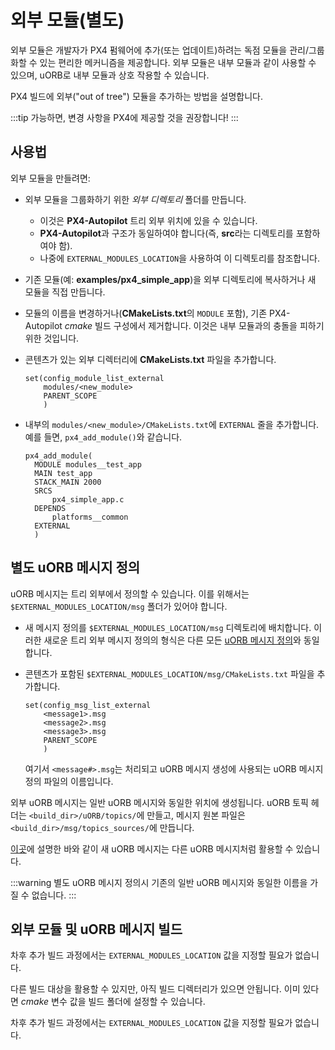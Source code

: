 # 외부 모듈(별도)

외부 모듈은 개발자가 PX4 펌웨어에 추가(또는 업데이트)하려는 독점 모듈을 관리/그룹화할 수 있는 편리한 메커니즘을 제공합니다. 외부 모듈은 내부 모듈과 같이 사용할 수 있으며, uORB로 내부 모듈과 상호 작용할 수 있습니다.

PX4 빌드에 외부("out of tree") 모듈을 추가하는 방법을 설명합니다.

:::tip
가능하면, 변경 사항을 PX4에 제공할 것을 권장합니다!
:::

## 사용법

외부 모듈을 만들려면:

- 외부 모듈을 그룹화하기 위한 *외부 디렉토리* 폴더를 만듭니다.
  - 이것은 **PX4-Autopilot** 트리 외부 위치에 있을 수 있습니다.
  - **PX4-Autopilot**과 구조가 동일하여야 합니다(즉, **src**라는 디렉토리를 포함하여야 함).
  - 나중에 `EXTERNAL_MODULES_LOCATION`을 사용하여 이 디렉토리를 참조합니다.
- 기존 모듈(예: **examples/px4_simple_app**)을 외부 디렉토리에 복사하거나 새 모듈을 직접 만듭니다.
- 모듈의 이름을 변경하거나(**CMakeLists.txt**의 `MODULE` 포함), 기존 PX4-Autopilot *cmake* 빌드 구성에서 제거합니다. 이것은 내부 모듈과의 충돌을 피하기 위한 것입니다.
- 콘텐츠가 있는 외부 디렉터리에 **CMakeLists.txt** 파일을 추가합니다.
  ```
  set(config_module_list_external
      modules/<new_module>
      PARENT_SCOPE
      )
  ```
- 내부의 `modules/<new_module>/CMakeLists.txt`에 `EXTERNAL` 줄을 추가합니다. 예를 들면, `px4_add_module()`와 같습니다.

  ```
  px4_add_module(
    MODULE modules__test_app
    MAIN test_app
    STACK_MAIN 2000
    SRCS
        px4_simple_app.c
    DEPENDS
        platforms__common
    EXTERNAL
    )
  ```


## 별도 uORB 메시지 정의

uORB 메시지는 트리 외부에서 정의할 수 있습니다. 이를 위해서는 `$EXTERNAL_MODULES_LOCATION/msg` 폴더가 있어야 합니다.

- 새 메시지 정의를 `$EXTERNAL_MODULES_LOCATION/msg` 디렉토리에 배치합니다. 이러한 새로운 트리 외부 메시지 정의의 형식은 다른 모든 [uORB 메시지 정의](../middleware/uorb.md#adding-a-new-topic)와 동일합니다.
- 콘텐츠가 포함된 `$EXTERNAL_MODULES_LOCATION/msg/CMakeLists.txt` 파일을 추가합니다.

  ```
  set(config_msg_list_external
      <message1>.msg
      <message2>.msg
      <message3>.msg
      PARENT_SCOPE
      )
  ```
  여기서 `<message#>.msg`는 처리되고 uORB 메시지 생성에 사용되는 uORB 메시지 정의 파일의 이름입니다.

외부 uORB 메시지는 일반 uORB 메시지와 동일한 위치에 생성됩니다. uORB 토픽 헤더는 `<build_dir>/uORB/topics/`에 만들고, 메시지 원본 파일은  `<build_dir>/msg/topics_sources/`에 만듭니다.

[이곳](../middleware/uorb.md#adding-a-new-topic)에 설명한 바와 같이 새 uORB 메시지는 다른 uORB 메시지처럼 활용할 수 있습니다.

:::warning
별도 uORB 메시지 정의시 기존의 일반 uORB 메시지와 동일한 이름을 가질 수 없습니다.
:::


## 외부 모듈 및 uORB 메시지 빌드

차후 추가 빌드 과정에서는 `EXTERNAL_MODULES_LOCATION` 값을 지정할 필요가 없습니다.

다른 빌드 대상을 활용할 수 있지만, 아직 빌드 디렉터리가 있으면 안됩니다. 이미 있다면 *cmake* 변수 값을 빌드 폴더에 설정할 수 있습니다.

차후 추가 빌드 과정에서는 `EXTERNAL_MODULES_LOCATION` 값을 지정할 필요가 없습니다.
